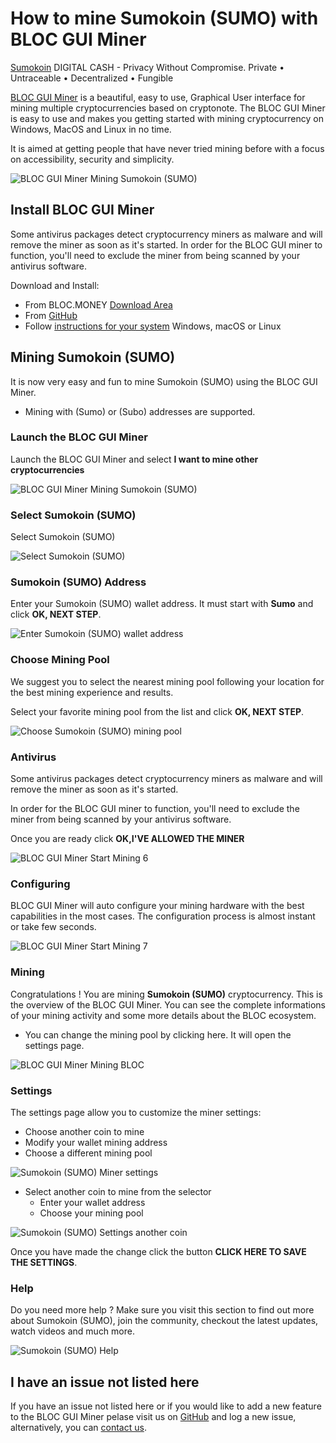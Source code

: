 # **How to mine Sumokoin (SUMO) with BLOC GUI Miner**

[Sumokoin](https://www.sumokoin.org) DIGITAL CASH - Privacy Without Compromise. Private • Untraceable • Decentralized • Fungible

[BLOC GUI Miner](../mining/BLOC-GUI-Miner.md) is a beautiful, easy to use, Graphical User interface for mining multiple cryptocurrencies based on cryptonote. The BLOC GUI Miner is easy to use and makes you getting started with mining cryptocurrency on Windows, MacOS and Linux in no time.

It is aimed at getting people that have never tried mining before with a focus on accessibility, security and simplicity.

![BLOC GUI Miner Mining Sumokoin (SUMO)](images/BLOC-GUI-MINER/SCREEN/screen-SUMO.jpg)

## **Install BLOC GUI Miner**

Some antivirus packages detect cryptocurrency miners as malware and will remove the miner as soon as it's started. In order for the BLOC GUI miner to function, you'll need to exclude the miner from being scanned by your antivirus software.

Download and Install:

- From BLOC.MONEY [Download Area](https://bloc.money/download)
- From [GitHub](https://github.com/furiousteam/GUI-miner/releases/latest)
- Follow [instructions for your system](../mining/BLOC-GUI-Miner-using.md) Windows, macOS or Linux 


## **Mining Sumokoin (SUMO)**

It is now very easy and fun to mine Sumokoin (SUMO) using the BLOC GUI Miner.

- Mining with (Sumo) or (Subo) addresses are supported.

### **Launch the BLOC GUI Miner**

Launch the BLOC GUI Miner and select **I want to mine other cryptocurrencies**

![BLOC GUI Miner Mining Sumokoin (SUMO)](images/BLOC-GUI-MINER/BLOC-GUI-Miner-v0.0.3-miner-setup.png)

### **Select Sumokoin (SUMO)**

Select Sumokoin (SUMO)

![Select Sumokoin (SUMO)](images/BLOC-GUI-MINER/XMRIG.png)

### **Sumokoin (SUMO) Address**

Enter your Sumokoin (SUMO) wallet address. It must start with **Sumo** and click **OK, NEXT STEP**.

![Enter Sumokoin (SUMO) wallet address](images/BLOC-GUI-MINER/sumo-address.png)

### **Choose Mining Pool**

We suggest you to select the nearest mining pool following your location for the best mining experience and results.

Select your favorite mining pool from the list and click **OK, NEXT STEP**.

![Choose Sumokoin (SUMO) mining pool](images/BLOC-GUI-MINER/sumo-pool.png)

### **Antivirus**

Some antivirus packages detect cryptocurrency miners as malware and will remove the miner as soon as it's started.

In order for the BLOC GUI miner to function, you'll need to exclude the miner from being scanned by your antivirus software.

Once you are ready click **OK,I'VE ALLOWED THE MINER**

![BLOC GUI Miner Start Mining 6](images/BLOC-GUI-MINER/BLOC-GUI-Miner-v0.0.3-antivirus.png)

### **Configuring**

BLOC GUI Miner will auto configure your mining hardware with the best capabilities in the most cases. The configuration process is almost instant or take few seconds.

![BLOC GUI Miner Start Mining 7](images/BLOC-GUI-MINER/BLOC-GUI-Miner-v0.0.3-ready.png)

### **Mining**

Congratulations ! You are mining **Sumokoin (SUMO)** cryptocurrency. This is the overview of the BLOC GUI Miner. You can see the complete informations of your mining activity and some more details about the BLOC ecosystem.

- You can change the mining pool by clicking here. It will open the settings page.

![BLOC GUI Miner Mining BLOC](images/BLOC-GUI-MINER/10-MINING-SUMO.png)

### **Settings** <a name="Sumokoin (SUMO)-settings"></a>

The settings page allow you to customize the miner settings:

- Choose another coin to mine
- Modify your wallet mining address
- Choose a different mining pool

![Sumokoin (SUMO) Miner settings](images/BLOC-GUI-MINER/sumo-settings.png)

- Select another coin to mine from the selector
    * Enter your wallet address
    * Choose your mining pool

![Sumokoin (SUMO) Settings another coin](images/BLOC-GUI-MINER/sumo-settings2.png)

Once you have made the change click the button **CLICK HERE TO SAVE THE SETTINGS**.

### **Help**

Do you need more help ? Make sure you visit this section to find out more about Sumokoin (SUMO), join the community, checkout the latest updates, watch videos and much more.

![Sumokoin (SUMO) Help](images/BLOC-GUI-MINER/sumo-help.png)

## **I have an issue not listed here**

If you have an issue not listed here or if you would like to add a new feature to the BLOC GUI Miner pelase visit us on [GitHub](https://github.com/furiousteam/GUI-miner) and log a new issue, alternatively, you can [contact us](../about/Community.md).